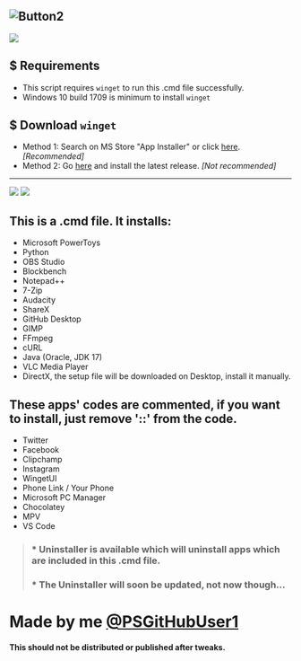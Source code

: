 
![Button2](https://user-images.githubusercontent.com/90406016/216652311-b187c43b-ac0c-4b35-a26c-b10dc6c49123.png)
----
![](https://img.shields.io/badge/Made%20by-PSGitHubUser1-blue)

## $ Requirements
 * This script requires `winget` to run this .cmd file successfully.
 * Windows 10 build 1709 is minimum to install `winget`
 
 ## $ Download `winget`
 * Method 1: Search on MS Store "App Installer" or click [here](https://apps.microsoft.com/store/detail/app-installer/9NBLGGH4NNS1). *[Recommended]*
* Method 2: Go [here](https://github.com/microsoft/winget-cli/releases) and install the latest release. *[Not recommended]*

 
----------
![](https://img.shields.io/github/release-date/PSGitHubUser1/Windows-Essentials-Apps-Installer)
![](https://img.shields.io/github/v/release/PSGitHubUser1/Windows-Essentials-Apps-Installer?include_prereleases)

## This is a .cmd file. It installs:
 * Microsoft PowerToys
 * Python
 * OBS Studio
 * Blockbench
 * Notepad++
 * 7-Zip
 * Audacity
 * ShareX
 * GitHub Desktop
 * GIMP
 * FFmpeg
 * cURL
 * Java (Oracle, JDK 17)
 * VLC Media Player
 * DirectX, the setup file will be downloaded on Desktop, install it manually.
 ## These apps' codes are commented, if you want to install, just remove '::' from the code.
  * Twitter
  * Facebook
  * Clipchamp
  * Instagram
  * WingetUI
  * Phone Link / Your Phone
  * Microsoft PC Manager
  * Chocolatey
  * MPV
  * VS Code

 > ### * Uninstaller is available which will uninstall apps which are included in this .cmd file.
> ### * The Uninstaller will soon be updated, not now though...

# Made by me [@PSGitHubUser1](https://github.com/PSGitHubUser1)
#### This should not be distributed or published after tweaks.
